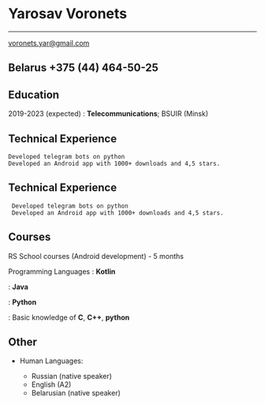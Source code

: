 Yarosav Voronets
============

------------------- 
voronets.yar@gmail.com

Belarus +375 (44) 464-50-25
-------------------

Education
---------

2019-2023 (expected)
:   **Telecommunications**; BSUIR (Minsk)

   
Technical Experience
--------------------
    Developed telegram bots on python
    Developed an Android app with 1000+ downloads and 4,5 stars.

Technical Experience
--------------------
     Developed telegram bots on python
     Developed an Android app with 1000+ downloads and 4,5 stars.

Courses
---------------
RS School courses (Android development) - 5 months

Programming Languages
:   **Kotlin**  

:   **Java** 

:   **Python**

:   Basic knowledge of **C**, **C++**, **python**

[ref]: https://github.com/DubstCat

Other
----------------------------------------
* Human Languages:

     * Russian (native speaker)
     * English (A2)
     * Belarusian (native speaker)
